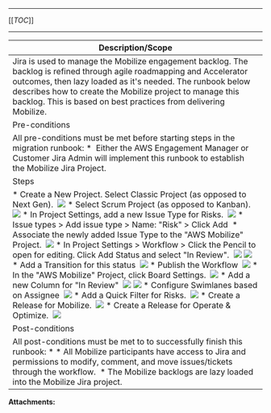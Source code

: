   

  

|    |    |    |    |
| --- | --- | --- | --- |

  

* * *

[[_TOC_]]

* * *

  

|   Description/Scope       |
| --- |
|   Jira is used to manage the Mobilize engagement backlog. The backlog is refined through agile roadmapping and Accelerator outcomes, then lazy loaded as it's needed. The runbook below describes how to create the Mobilize project to manage this backlog. This is based on best practices from delivering Mobilize.    |
| Pre-conditions |
|   All pre-conditions must be met before starting steps in the migration runbook:  *    Either the AWS Engagement Manager or Customer Jira Admin will implement this runbook to establish the Mobilize Jira Project.    |
| Steps |
|   *   Create a New Project. Select Classic Project (as opposed to Next Gen).    ![](/.attachments/DK-MobilizeAccelerator/ClassicProject.png)  *   Select Scrum Project (as opposed to Kanban).   ![](/.attachments/DK-MobilizeAccelerator/Create%20Project.png)  *   In Project Settings, add a new Issue Type for Risks.    ![](/.attachments/DK-MobilizeAccelerator/ProjectSettings.png)  *   Issue types > Add issue type > Name: "Risk" > Click Add  *   Associate the newly added Issue Type to the "AWS Mobilize" Project.    ![](/.attachments/DK-MobilizeAccelerator/AddRisk.png)  *   In Project Settings > Workflow > Click the Pencil to open for editing. Click Add Status and select "In Review".    ![](/.attachments/DK-MobilizeAccelerator/EditWorkflow.png)  ![](/.attachments/DK-MobilizeAccelerator/AddStatus.png)  *   Add a Transition for this status    ![](/.attachments/DK-MobilizeAccelerator/AddTransition.png)  *   Publish the Workflow    ![](/.attachments/DK-MobilizeAccelerator/Publish.png)  *   In the "AWS Mobilize" Project, click Board Settings.    ![](/.attachments/DK-MobilizeAccelerator/BoardSettings.png)  *   Add a new Column for "In Review"    ![](/.attachments/DK-MobilizeAccelerator/InReview.png)  ![](/.attachments/DK-MobilizeAccelerator/Columns.png)      *   Configure Swimlanes based on Assignee    ![](/.attachments/DK-MobilizeAccelerator/Swimlanes.png)  *   Add a Quick Filter for Risks.    ![](/.attachments/DK-MobilizeAccelerator/Quickfilter-Risks.png)  *   Create a Release for Mobilize.    ![](/.attachments/DK-MobilizeAccelerator/MobilizeRelease.png)  *   Create a Release for Operate & Optimize.    ![](/.attachments/DK-MobilizeAccelerator/OandO-Release.png)  |
|   Post-conditions     |
|   All post-conditions must be met to to successfully finish this runbook:  *   *   All Mobilize participants have access to Jira and permissions to modify, comment, and move issues/tickets through the workflow.      *   The Mobilize backlogs are lazy loaded into the Mobilize Jira project.    |

 **Attachments:** 

